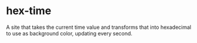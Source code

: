# hex-time

A site that takes the current time value and transforms that into hexadecimal to use as background color, updating every second.